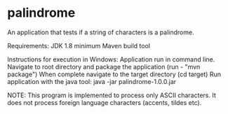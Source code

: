 # palindrome
An application that tests if a string of characters is a palindrome.

Requirements:
JDK 1.8 minimum
Maven build tool


Instructions for execution in Windows:
Application run in command line. 
Navigate to root directory and package the application (run - "mvn package")
When complete navigate to the target directory (cd target)
Run application with the java tool: java -jar palindrome-1.0.0.jar

NOTE: This program is implemented to process only ASCII characters. It does not process foreign language characters (accents, tildes etc).

